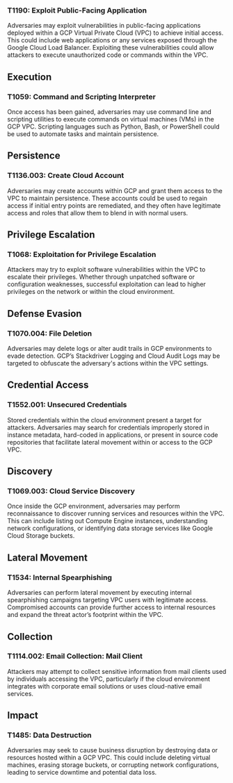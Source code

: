 ### T1190: Exploit Public-Facing Application
Adversaries may exploit vulnerabilities in public-facing applications deployed within a GCP Virtual Private Cloud (VPC) to achieve initial access. This could include web applications or any services exposed through the Google Cloud Load Balancer. Exploiting these vulnerabilities could allow attackers to execute unauthorized code or commands within the VPC.

## Execution

### T1059: Command and Scripting Interpreter
Once access has been gained, adversaries may use command line and scripting utilities to execute commands on virtual machines (VMs) in the GCP VPC. Scripting languages such as Python, Bash, or PowerShell could be used to automate tasks and maintain persistence.

## Persistence

### T1136.003: Create Cloud Account
Adversaries may create accounts within GCP and grant them access to the VPC to maintain persistence. These accounts could be used to regain access if initial entry points are remediated, and they often have legitimate access and roles that allow them to blend in with normal users.

## Privilege Escalation

### T1068: Exploitation for Privilege Escalation
Attackers may try to exploit software vulnerabilities within the VPC to escalate their privileges. Whether through unpatched software or configuration weaknesses, successful exploitation can lead to higher privileges on the network or within the cloud environment.

## Defense Evasion

### T1070.004: File Deletion
Adversaries may delete logs or alter audit trails in GCP environments to evade detection. GCP’s Stackdriver Logging and Cloud Audit Logs may be targeted to obfuscate the adversary's actions within the VPC settings.

## Credential Access

### T1552.001: Unsecured Credentials
Stored credentials within the cloud environment present a target for attackers. Adversaries may search for credentials improperly stored in instance metadata, hard-coded in applications, or present in source code repositories that facilitate lateral movement within or access to the GCP VPC.

## Discovery

### T1069.003: Cloud Service Discovery
Once inside the GCP environment, adversaries may perform reconnaissance to discover running services and resources within the VPC. This can include listing out Compute Engine instances, understanding network configurations, or identifying data storage services like Google Cloud Storage buckets.

## Lateral Movement

### T1534: Internal Spearphishing
Adversaries can perform lateral movement by executing internal spearphishing campaigns targeting VPC users with legitimate access. Compromised accounts can provide further access to internal resources and expand the threat actor’s footprint within the VPC.

## Collection

### T1114.002: Email Collection: Mail Client
Attackers may attempt to collect sensitive information from mail clients used by individuals accessing the VPC, particularly if the cloud environment integrates with corporate email solutions or uses cloud-native email services.

## Impact

### T1485: Data Destruction
Adversaries may seek to cause business disruption by destroying data or resources hosted within a GCP VPC. This could include deleting virtual machines, erasing storage buckets, or corrupting network configurations, leading to service downtime and potential data loss.
